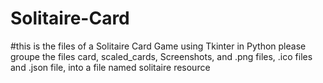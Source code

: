 # Solitaire-Card
#this is the files of a Solitaire Card Game using Tkinter in Python
please groupe the files card, scaled_cards, Screenshots, and .png files, .ico files and .json file, into a file named solitaire resource 
